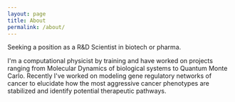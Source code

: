 ```yaml
---
layout: page
title: About
permalink: /about/
---
```


Seeking a position as a R&D Scientist in biotech or pharma.
 
I'm a computational physicist by training and have worked on projects ranging from Molecular Dynamics of biological systems to Quantum Monte Carlo. 
Recently I've worked on modeling gene regulatory networks of cancer to elucidate how the most aggressive cancer phenotypes are stabilized and identify potential therapeutic pathways.
